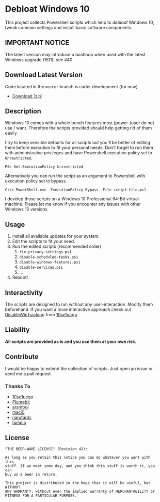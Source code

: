 # Debloat Windows 10

This project collects Powershell scripts which help to *debloat* Windows 10,
tweak common settings and install basic software components.

## IMPORTANT NOTICE

The latest version may introduce a bootloop when used with the latest Windows
upgrade (1511), see #40.

## Download Latest Version

Code located in the `master` branch is under development (for now).

- [Download [zip]](https://github.com/W4RH4WK/Debloat-Windows-10/archive/master.zip)

## Description

Windows 10 comes with a whole bunch features most (power-)user do not use /
want. Therefore the scripts provided should help getting rid of them easily.

I try to keep sensible defaults for all scripts but you'll be better of editing
them before execution to fit your personal needs. Don't forget to run them with
administrative privileges and have Powershell execution policy set to
`Unrestricted`.

    PS> Set-ExecutionPolicy Unrestricted

Alternatively you can run the script as an argument to Powershell with
execution policy set to bypass.

    C:\> PowerShell.exe -ExecutionPolicy Bypass -File script-file.ps1

I develop those scripts on a Windows 10 Professional 64-Bit virtual machine.
Please let me know if you encounter any issues with other Windows 10 versions.

## Usage

1. Install all available updates for your system.
2. Edit the scripts to fit your need.
3. Run the edited scripts (recommended order)
    1. `fix-privacy-settings.ps1`
    2. `disable-scheduled-tasks.ps1`
    3. `disable-windows-features.ps1`
    4. `disable-services.ps1`
    5. ...
4. Reboot!

## Interactivity

The scripts are designed to run without any user-interaction. Modify them
beforehand. If you want a more interactive approach check out
[DisableWinTracking](https://github.com/10se1ucgo/DisableWinTracking) from
[10se1ucgo](https://github.com/10se1ucgo).

## Liability

**All scripts are provided as is and you use them at your own risk.**

## Contribute

I would be happy to extend the collection of scripts. Just open an issue or
send me a pull request.

### Thanks To

- [10se1ucgo](https://github.com/10se1ucgo)
- [Plumebit](https://github.com/Plumebit)
- [aramboi](https://github.com/aramboi)
- [maci0](https://github.com/maci0)
- [narutards](https://github.com/narutards)
- [tumpio](https://github.com/tumpio)

## License

    "THE BEER-WARE LICENSE" (Revision 42):

    As long as you retain this notice you can do whatever you want with this
    stuff. If we meet some day, and you think this stuff is worth it, you can
    buy us a beer in return.

    This project is distributed in the hope that it will be useful, but WITHOUT
    ANY WARRANTY; without even the implied warranty of MERCHANTABILITY or
    FITNESS FOR A PARTICULAR PURPOSE.
